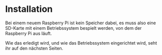 # Installation

Bei einem neuem Raspberry Pi ist kein Speicher dabei, es muss also eine SD-Karte
mit einem Betriebssystem bespielt werden, von dem der Raspberry Pi aus läuft.

Wie das erledigt wird, und wie das Betriebssystem eingerichtet wird, seht ihr
auf den nächsten Seiten.
